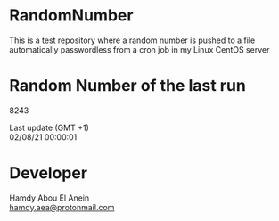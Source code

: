 # RandomNumber    
This is a test repository where a random number is pushed to a file automatically passwordless from a cron job in my Linux CentOS server    
# Random Number of the last run   
8243
      
Last update (GMT +1)    
02/08/21 00:00:01
# Developer    
Hamdy Abou El Anein   
hamdy.aea@protonmail.com
